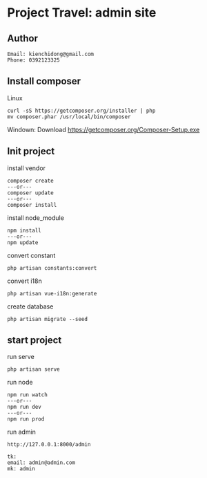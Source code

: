 Project Travel: admin site
===============================
Author
------------------
```
Email: kienchidong@gmail.com
Phone: 0392123325
```

Install composer
------------------
Linux
```
curl -sS https://getcomposer.org/installer | php
mv composer.phar /usr/local/bin/composer
```
Windown: Download https://getcomposer.org/Composer-Setup.exe

Init project
------------------

install vendor
```
composer create
---or---
composer update
---or---
composer install
```

install node_module
```
npm install
---or---
npm update
```

convert constant
```
php artisan constants:convert
```

convert i18n
```
php artisan vue-i18n:generate
```

create database
```
php artisan migrate --seed
```

start project
------------------

run serve
```
php artisan serve
```

run node
```
npm run watch
---or---
npm run dev
---or---
npm run prod
```


run admin
```
http://127.0.0.1:8000/admin

tk:
email: admin@admin.com
mk: admin
```
